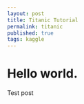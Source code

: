 ```yaml
---
layout: post
title: Titanic Tutorial
permalink: titanic
published: true
tags: kaggle
---
```


# Hello world.

Test post


